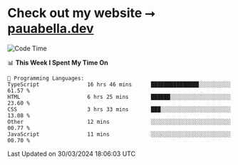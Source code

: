 # Check out my website ⭢ [pauabella.dev](https://pauabella.dev)

<!--START_SECTION:waka-->
![Code Time](http://img.shields.io/badge/Code%20Time-3%2C161%20hrs%2048%20mins-blue)

📊 **This Week I Spent My Time On** 

```text
💬 Programming Languages: 
TypeScript               16 hrs 46 mins      ███████████████░░░░░░░░░░   61.57 % 
HTML                     6 hrs 25 mins       ██████░░░░░░░░░░░░░░░░░░░   23.60 % 
CSS                      3 hrs 33 mins       ███░░░░░░░░░░░░░░░░░░░░░░   13.08 % 
Other                    12 mins             ░░░░░░░░░░░░░░░░░░░░░░░░░   00.77 % 
JavaScript               11 mins             ░░░░░░░░░░░░░░░░░░░░░░░░░   00.70 % 
```


 Last Updated on 30/03/2024 18:06:03 UTC
<!--END_SECTION:waka-->

